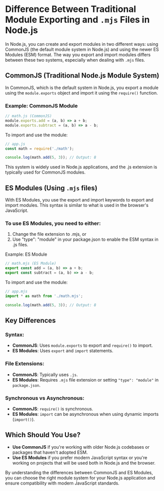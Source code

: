 # Difference Between Traditional Module Exporting and `.mjs` Files in Node.js

In Node.js, you can create and export modules in two different ways: using CommonJS (the default module system in Node.js) and using the newer ES Modules (ESM) format. The way you export and import modules differs between these two systems, especially when dealing with `.mjs` files.

## CommonJS (Traditional Node.js Module System)

In CommonJS, which is the default system in Node.js, you export a module using the `module.exports` object and import it using the `require()` function.

### Example: CommonJS Module

```javascript
// math.js (CommonJS)
module.exports.add = (a, b) => a + b;
module.exports.subtract = (a, b) => a - b;
```

To import and use the module:

```javascript
// app.js
const math = require('./math');

console.log(math.add(5, 3)); // Output: 8
```

This system is widely used in Node.js applications, and the .js extension is typically used for CommonJS modules.

## ES Modules (Using `.mjs` files)

With ES Modules, you use the export and import keywords to export and import modules. This syntax is similar to what is used in the browser's JavaScript.

### To use ES Modules, you need to either:

1. Change the file extension to .mjs, or
2. Use "type": "module" in your package.json to enable the ESM syntax in .js files.

Example: ES Module

```javascript
// math.mjs (ES Module)
export const add = (a, b) => a + b;
export const subtract = (a, b) => a - b;
```

To import and use the module:

```javascript
// app.mjs
import * as math from './math.mjs';

console.log(math.add(5, 3)); // Output: 8
```

## Key Differences

### Syntax:
- **CommonJS**: Uses `module.exports` to export and `require()` to import.
- **ES Modules**: Uses `export` and `import` statements.

### File Extensions:
- **CommonJS**: Typically uses `.js`.
- **ES Modules**: Requires `.mjs` file extension or setting `"type": "module"` in `package.json`.

### Synchronous vs Asynchronous:
- **CommonJS**: `require()` is synchronous.
- **ES Modules**: `import` can be asynchronous when using dynamic imports (`import()`).

## Which Should You Use?
- **Use CommonJS** if you're working with older Node.js codebases or packages that haven't adopted ESM.
- **Use ES Modules** if you prefer modern JavaScript syntax or you're working on projects that will be used both in Node.js and the browser.

By understanding the differences between CommonJS and ES Modules, you can choose the right module system for your Node.js application and ensure compatibility with modern JavaScript standards.